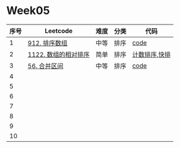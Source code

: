 # Week05

| 序号 | Leetcode                                                     | 难度 | 分类 | 代码                                                         |
| ---- | ------------------------------------------------------------ | ---- | ---- | ------------------------------------------------------------ |
| 1    | [912. 排序数组](https://leetcode.cn/problems/sort-an-array/) | 中等 | 排序 | [code](https://github.com/zhj6422/LeetcodeHomework/blob/main/week05%E6%8E%92%E5%BA%8F%E3%80%81BFS%E3%80%81DFS/912.%20%E6%8E%92%E5%BA%8F%E6%95%B0%E7%BB%84.java) |
| 2    | [1122. 数组的相对排序](https://leetcode.cn/problems/relative-sort-array/) | 简单 | 排序 | [计数排序](https://github.com/zhj6422/LeetcodeHomework/blob/main/week05%E6%8E%92%E5%BA%8F%E3%80%81BFS%E3%80%81DFS/1122.%20%E6%95%B0%E7%BB%84%E7%9A%84%E7%9B%B8%E5%AF%B9%E6%8E%92%E5%BA%8F%EF%BC%88%E8%AE%A1%E6%95%B0%E6%8E%92%E5%BA%8F%EF%BC%89.java),[快排](https://github.com/zhj6422/LeetcodeHomework/blob/main/week05%E6%8E%92%E5%BA%8F%E3%80%81BFS%E3%80%81DFS/1122.%20%E6%95%B0%E7%BB%84%E7%9A%84%E7%9B%B8%E5%AF%B9%E6%8E%92%E5%BA%8F%EF%BC%88%E4%BF%AE%E6%94%B9sort%E5%BF%AB%E6%8E%92%EF%BC%89.java) |
| 3    | [56. 合并区间](https://leetcode.cn/problems/merge-intervals/) | 中等 | 排序 | [code](https://github.com/zhj6422/LeetcodeHomework/blob/main/week05%E6%8E%92%E5%BA%8F%E3%80%81BFS%E3%80%81DFS/56.%20%E5%90%88%E5%B9%B6%E5%8C%BA%E9%97%B4.java) |
| 4    |                                                              |      |      |                                                              |
| 5    |                                                              |      |      |                                                              |
| 6    |                                                              |      |      |                                                              |
| 7    |                                                              |      |      |                                                              |
| 8    |                                                              |      |      |                                                              |
| 9    |                                                              |      |      |                                                              |
| 10   |                                                              |      |      |                                                              |


